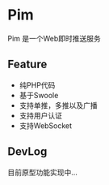 # Pim

Pim 是一个Web即时推送服务

## Feature

* 纯PHP代码
* 基于Swoole
* 支持单推，多推以及广播
* 支持用户认证
* 支持WebSocket

## DevLog

目前原型功能实现中...